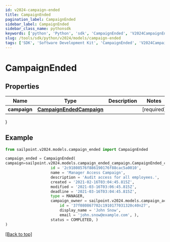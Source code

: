 ```yaml
---
id: v2024-campaign-ended
title: CampaignEnded
pagination_label: CampaignEnded
sidebar_label: CampaignEnded
sidebar_class_name: pythonsdk
keywords: ['python', 'Python', 'sdk', 'CampaignEnded', 'V2024CampaignEnded']
slug: /tools/sdk/python/v2024/models/campaign-ended
tags: ['SDK', 'Software Development Kit', 'CampaignEnded', 'V2024CampaignEnded']
---
```


# CampaignEnded

## Properties

| Name | Type | Description | Notes |
| --- | --- | --- | --- |
| **campaign** | [**CampaignEndedCampaign**](campaign-ended-campaign) |  | [required] |

}

## Example

```python
from sailpoint.v2024.models.campaign_ended import CampaignEnded

campaign_ended = CampaignEnded(
campaign=sailpoint.v2024.models.campaign_ended_campaign.CampaignEnded_campaign(
                    id = '2c91808576f886190176f88cac5a0010',
                    name = 'Manager Access Campaign',
                    description = 'Audit access for all employees.',
                    created = '2021-02-16T03:04:45.815Z',
                    modified = '2021-03-16T03:06:45.815Z',
                    deadline = '2021-03-16T03:04:45.815Z',
                    type = MANAGER,
                    campaign_owner = sailpoint.v2024.models.campaign_activated_campaign_campaign_owner.CampaignActivated_campaign_campaignOwner(
                        id = '37f080867702c1910177031320c40n27',
                        display_name = 'John Snow',
                        email = 'john.snow@example.com', ),
                    status = COMPLETED, )
)

```

[[Back to top]](#)
